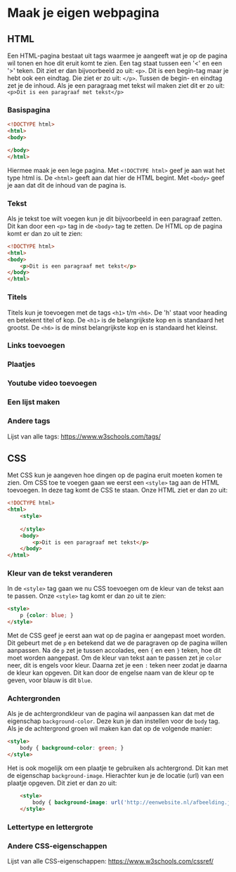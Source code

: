 # Maak je eigen webpagina 

## HTML

Een HTML-pagina bestaat uit tags waarmee je aangeeft wat je op de pagina wil tonen en hoe dit eruit komt te zien. Een tag staat tussen een '<' en een '>' teken. Dit ziet er dan bijvoorbeeld zo uit: `<p>`. Dit is een begin-tag maar je hebt ook een eindtag. Die ziet er zo uit: `</p>`. Tussen de begin- en eindtag zet je de inhoud. Als je een paragraag met tekst wil maken ziet dit er zo uit: `<p>Dit is een paragraaf met tekst</p>`

### Basispagina

```html
<!DOCTYPE html>
<html>
<body>

</body>
</html>
```

Hiermee maak je een lege pagina. Met `<!DOCTYPE html>` geef je aan wat het type html is. De `<html>` geeft aan dat hier de HTML begint. Met `<body>` geef je aan dat dit de inhoud van de pagina is.

### Tekst

Als je tekst toe wilt voegen kun je dit bijvoorbeeld in een paragraaf zetten. Dit kan door een `<p>` tag in de `<body>` tag te zetten. De HTML op de pagina komt er dan zo uit te zien:

```html
<!DOCTYPE html>
<html>
<body>
    <p>Dit is een paragraaf met tekst</p>
</body>
</html>
```

### Titels

Titels kun je toevoegen met de tags `<h1>` t/m `<h6>`. De 'h' staat voor heading en betekent titel of kop. De `<h1>` is de belangrijkste kop en is standaard het grootst. De `<h6>` is de minst belangrijkste kop en is standaard het kleinst.

### Links toevoegen

### Plaatjes

### Youtube video toevoegen

### Een lijst maken

### Andere tags

Lijst van alle tags: https://www.w3schools.com/tags/

## CSS

Met CSS kun je aangeven hoe dingen op de pagina eruit moeten komen te zien. Om CSS toe te voegen gaan we eerst een `<style>` tag aan de HTML toevoegen. In deze tag komt de CSS te staan. Onze HTML ziet er dan zo uit:

```html
<!DOCTYPE html>
<html>
    <style>
            
    </style>
    <body>
        <p>Dit is een paragraaf met tekst</p>
    </body>
</html>
```

### Kleur van de tekst veranderen

In de `<style>` tag gaan we nu CSS toevoegen om de kleur van de tekst aan te passen. Onze `<style>` tag komt er dan zo uit te zien:

```html
<style>
    p {color: blue; }
</style>
```

Met de CSS geef je eerst aan wat op de pagina er aangepast moet worden. Dit gebeurt met de `p` en betekend dat we de paragraven op de pagina willen aanpassen. Na de `p` zet je tussen accolades, een `{` en een `}` teken, hoe dit moet worden aangepast. Om de kleur van tekst aan te passen zet je `color` neer, dit is engels voor kleur. Daarna zet je een `:` teken neer zodat je daarna de kleur kan opgeven. Dit kan door de engelse naam van de kleur op te geven, voor blauw is dit `blue`.

### Achtergronden

Als je de achtergrondkleur van de pagina wil aanpassen kan dat met de eigenschap `background-color`. Deze kun je dan instellen voor de `body` tag. Als je de achtergrond groen wil maken kan dat op de volgende manier:

```html
<style>
    body { background-color: green; }
</style>
```

Het is ook mogelijk om een plaatje te gebruiken als achtergrond. Dit kan met de eigenschap `background-image`. Hierachter kun je de locatie (url) van een plaatje opgeven. Dit ziet er dan zo uit:

```html
    <style>
        body { background-image: url('http://eenwebsite.nl/afbeelding.jpg'); }
    </style>
```

### Lettertype en lettergrote

### Andere CSS-eigenschappen

Lijst van alle CSS-eigenschappen: https://www.w3schools.com/cssref/